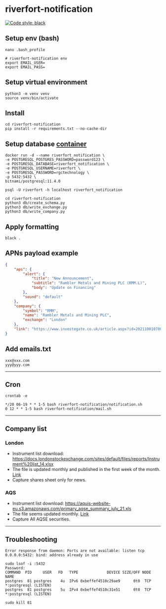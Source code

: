 # riverfort-notification
[![Code style: black](https://img.shields.io/badge/code%20style-black-000000.svg)](https://github.com/psf/black)

## Setup env (bash)
```
nano .bash_profile
```
```
# riverfort-notification env
export EMAIL_USER=
export EMAIL_PASS=
```

## Setup virtual environment
```
python3 -m venv venv
source venv/bin/activate
```

## Install
```
cd riverfort-notification
pip install -r requirements.txt --no-cache-dir
```

## Setup database [container](https://github.com/bitnami/bitnami-docker-postgresql)
```
docker run -d --name riverfort_notification \
-e POSTGRESQL_POSTGRES_PASSWORD=password123 \
-e POSTGRESQL_DATABASE=riverfort_notification \
-e POSTGRESQL_USERNAME=riverfort \
-e POSTGRESQL_PASSWORD=rgctechnology \
-p 5432:5432 \
bitnami/postgresql:11.4.0
```
```
psql -U riverfort -h localhost riverfort_notification
```
```
cd riverfort-notification
python3 db/create_schema.py
python3 db/write_exchange.py
python3 db/write_company.py
```

## Apply formatting
```
black .
```

## APNs payload example
```JSON
{
    "aps": {
        "alert": {
            "title": "New Announcement",
            "subtitle": "Rambler Metals and Mining PLC (RMM.L)",
            "body": "Update on Financing"
        },
        "sound": "default"
    },
    "company": {
        "symbol": "RMM",
        "name": "Rambler Metals and Mining PLC",
        "exchange": "London"
    },
    "link": "https://www.investegate.co.uk/article.aspx?id=202110010700076905N"
}
```

## Add emails.txt
```
xxx@xxx.com
yyy@yyy.com

```
---
## Cron
```
crontab -e
```
```
*/20 06-19 * * 1-5 bash riverfort-notification/notification.sh
0 12 * * 1-5 bash riverfort-notification/mail.sh
```

---
## Company list
### London
  * Instrument list download: https://docs.londonstockexchange.com/sites/default/files/reports/Instrument%20list_14.xlsx
  * The file is updated monthly and published in the first week of the month. [Link](https://www.londonstockexchange.com/reports?tab=instruments)
  * Capture shares sheet only for news.
### AQS
  * Instrument list download: https://aquis-website-eu.s3.amazonaws.com/primary_aqse_summary_july_21.xls
  * The file seems updated monthly. [Link](https://www.aquis.eu/aquis-stock-exchange/for-investors/market-statistics-data)
  * Capture All AQSE securities.

---
## Troubleshooting
```
Error response from daemon: Ports are not available: listen tcp 0.0.0.0:5432: bind: address already in use
```
```
sudo lsof -i :5432
Password:
COMMAND  PID     USER   FD   TYPE             DEVICE SIZE/OFF NODE NAME
postgres  81 postgres    4u  IPv6 0xbeffef4510c29ae9      0t0  TCP *:postgresql (LISTEN)
postgres  81 postgres    5u  IPv4 0xbeffef4510c31e51      0t0  TCP *:postgresql (LISTEN)
```
```
sudo kill 81
```
